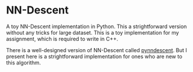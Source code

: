 # NN-Descent
A toy NN-Descent implementation in Python. This a strightforward version without any tricks for large dataset.
This is a toy implementation for my assignment, which is required to write in C++. 

There is a well-designed version of NN-Descent called [pynndescent](https://github.com/lmcinnes/pynndescent). But I present here is a strightforward implementation for ones who are new to this algorithm. 
